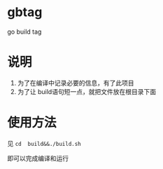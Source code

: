 # gbtag

go build tag

# 说明

1. 为了在编译中记录必要的信息，有了此项目
2. 为了让 build语句短一点，就把文件放在根目录下面

# 使用方法

见 `cd  build&&./build.sh`

即可以完成编译和运行
